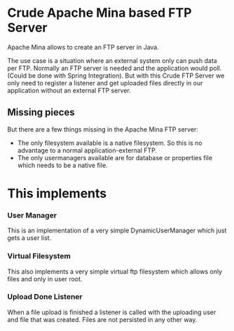 # Crude Apache Mina based FTP Server

Apache Mina allows to create an FTP server in Java.

The use case is a situation where an external system only can push data per FTP. Normally an FTP server is needed and the application would poll. (Could be done with Spring Integration). But with this Crude FTP Server we only need to register a listener and get uploaded files directly in our application without an external FTP server.

## Missing pieces

But there are a few things missing in the Apache Mina FTP server:

 * The only filesystem available is a native filesystem. So this is no advantage to a normal application-external FTP.
 * The only usermanagers available are for database or properties file which needs to be a native file.

# This implements

### User Manager
This is an implementation of a very simple DynamicUserManager which just gets a user list.

### Virtual Filesystem
This also implements a very simple virtual ftp filesystem which allows only files and only in user root.

### Upload Done Listener
When a file upload is finished a listener is called with the uploading user and file that was created. Files are not persisted in any other way.

